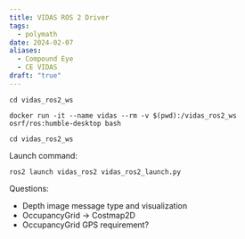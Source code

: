 ```yaml
---
title: VIDAS ROS 2 Driver
tags:
  - polymath
date: 2024-02-07
aliases:
  - Compound Eye
  - CE VIDAS
draft: "true"
---
```

```shell
cd vidas_ros2_ws

docker run -it --name vidas --rm -v $(pwd):/vidas_ros2_ws osrf/ros:humble-desktop bash

cd vidas_ros2_ws
```


Launch command:
```
ros2 launch vidas_ros2 vidas_ros2_launch.py
```

Questions:
- Depth image message type and visualization
- OccupancyGrid → Costmap2D
- OccupancyGrid GPS requirement?